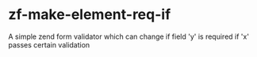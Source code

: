 zf-make-element-req-if
======================

A simple zend form validator which can change if field 'y' is required if 'x' passes certain validation